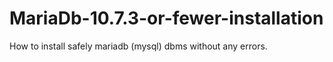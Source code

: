 # MariaDb-10.7.3-or-fewer-installation
How to install safely mariadb (mysql) dbms without any errors.
